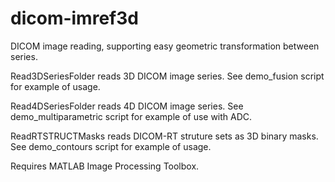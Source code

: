 # dicom-imref3d
DICOM image reading, supporting easy geometric transformation between series.

Read3DSeriesFolder reads 3D DICOM image series. See demo_fusion script for example of usage.

Read4DSeriesFolder reads 4D DICOM image series. See demo_multiparametric script for example of use with ADC.

ReadRTSTRUCTMasks reads DICOM-RT struture sets as 3D binary masks. See demo_contours script for example of usage.

Requires MATLAB Image Processing Toolbox.
